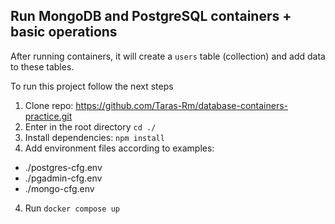 ## Run MongoDB and PostgreSQL containers + basic operations

After running containers, it will create a `users` table (collection) and add data to these tables.

To run this project follow the next steps
1. Clone repo: https://github.com/Taras-Rm/database-containers-practice.git
2. Enter in the root directory `cd ./`
3. Install dependencies: `npm install`
3. Add environment files according to examples:
- ./postgres-cfg.env
- ./pgadmin-cfg.env
- ./mongo-cfg.env
4. Run `docker compose up`
